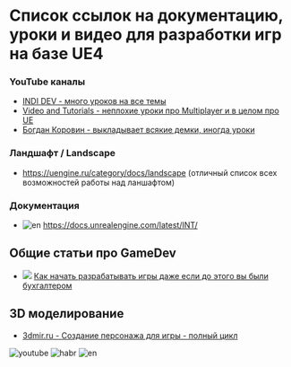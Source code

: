 # Список ссылок на документацию, уроки и видео для разработки игр на базе UE4

### YouTube каналы
* [INDI DEV - много уроков на все темы](https://www.youtube.com/channel/UC2C7OCZkBbDq1b-5kRzVawA/videos)
* [Video and Tutorials - неплохие уроки про Multiplayer и в целом про UE](https://www.youtube.com/channel/UCX9Dv2nQFlznRgbsB3R9gDg/videos)
* [Богдан Коровин - выкладывает всякие демки, иногда уроки](https://www.youtube.com/user/lRoyalWingl/videos)



### Ландшафт / Landscape
* https://uengine.ru/category/docs/landscape (отличный список всех возможностей работы над ланшафтом)

### Документация
* ![en] https://docs.unrealengine.com/latest/INT/

## Общие статьи про GameDev 
* ![][habr] [Как начать разрабатывать игры даже если до этого вы были бухгалтером](https://habrahabr.ru/post/191236/)


## 3D моделирование
* [3dmir.ru - Создание персонажа для игры - полный цикл](http://www.3dmir.ru/s_tutor/tutor/452.html)


![youtube]
![habr]
![en]

[youtube]: https://habrastorage.org/getpro/habr/post_images/976/d3e/38a/976d3e38a34b003f86f91795524af9f8.gif
[habr]: https://habrastorage.org/storage2/c57/b92/af4/c57b92af4ee0d37f787c211a068b1b95.png
[en]: https://habrastorage.org/files/377/ae0/333/377ae0333d0f4b7b97307c9eea5ee21a.gif